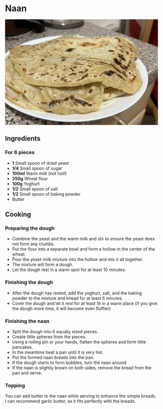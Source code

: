 # Naan

![](./images/naan.jpeg)

## Ingredients

### For 6 pieces

- **1** Small spoon of dried yeast
- **1/4** Small spoon of sugar
- **100ml** Warm milk (not hot!) 
- **250g** Wheat flour
- **100g** Yoghurt
- **1/2** Small spoon of salt
- **1/2** Small spoon of baking powder
- Butter

## Cooking

### Preparing the dough

- Combine the yeast and the warm milk and stir to ensure the yeast does not form any clumbs.
- Put the flour into a separate bowl and form a hollow in the center of the wheat.
- Pour the yeast-milk mixture into the hollow and mix it all together.
- The mixture will form a dough.
- Let the dough rest in a warm spot for at least 10 minutes.

### Finishing the dough

- After the dough has rested, add the yoghurt, salt, and the baking powder to the mixture and knead for at least 5 minutes
- Cover the dough and let it rest for at least 1h in a warm place (if you give the dough more time, it will become even fluffier)

### Finishing the naan

- Split the dough into 6 equally sized pieces.
- Create little spheres from the pieces.
- Using a rolling pin or your hands, flatten the spheres and form little pancakes.
- In the meantime heat a pan until it is very hot.
- Put the formed naan breads into the pan.
- If the dough starts to form bubbles, turn the naan around
- If the naan is slightly brown on both sides, remove the bread from the pan and serve.

### Topping

You can add butter to the naan while serving to enhance the simple breads. I can recommend garlic butter, as it fits perfectly with the breads.